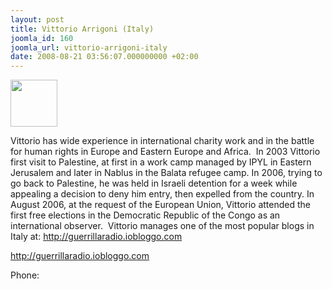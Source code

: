```yaml
---
layout: post
title: Vittorio Arrigoni (Italy)
joomla_id: 160
joomla_url: vittorio-arrigoni-italy
date: 2008-08-21 03:56:07.000000000 +02:00
---
```

<img src="../uploads/passengers/file_3e42a87411_Vittorio_Arrigoni.jpg" width="75" />
<p><span>Vittorio has wide experience in international charity work and in the battle for human rights in Europe and Eastern Europe and Africa.  In 2003 Vittorio first visit to Palestine, at first in a work camp managed by IPYL in Eastern Jerusalem and later in Nablus in the Balata refugee camp. In 2006, trying to go back to Palestine, he was held in Israeli detention for a week while appealing a decision to deny him entry, then expelled from the country. In August 2006, at the request of the European Union, Vittorio attended the first free elections in the Democratic Republic of the Congo as an international observer.  Vittorio manages one of the most popular blogs in Italy at: <span style="color: #800080;"><a href="http://guerrillaradio.iobloggo.com/" target="_blank">http://guerrillaradio.iobloggo.com</a></span></span></p>
<p><a href="http://guerrillaradio.iobloggo.com">http://guerrillaradio.iobloggo.com</a></p>
<p>Phone:</p>
